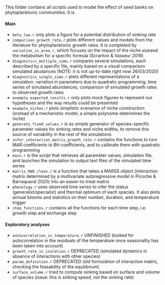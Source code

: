 This folder contains all scripts used to model the effect of seed banks on phytoplanktonic communities. It is 

#### Main
* `beta_law.r` only plots a figure for a potential distribution of sinking rate
* `comparison_growth_rate.r` plots different values and models from the literature for phytoplanktonic growth rates. It is completed by `variation_in_area.r`, which focuses on the impact of the niche sizeand the metabolism for a specific formula (Scranton & Vasseur 2016)
* `diagnostics_multiple_simu.r` compares several simulations, each described by a specific file, mainly based on a visual comparison simulated abudances (NOTE: it is not up-to-date right now 26/03/2020)
* `diagnostics_single_simu.r` plots different representations of a simulation: variation in parameters due to quadratic programming, time series of simulated abundances, comparison of simulated growth rates to observed growth rates
* `example_expected_results.r` only plots mock figures to represent our hypotheses and the way results could be presented
* `example_niches.r` plots simplistic scenarios of niche construction (instead of a mechanistic model, a simple polynome determines the niche)
* `generate_fixed_values.r` is as simple generator of species-specific parameter values for sinking rates and niche widths, to remove this source of variability in the rest of the simulations
* `infer_interaction_matrix_growth_rate.r` contains the functions to turn MAR coefficients to BH coefficients, and to calibrate them with quadratic programming
* `main.r` is the script that retrieves all parameter values, simulation file, and launches the simulation to output text files of the simulated time series
* `matrix_MAR_clean.r` is a function that takes a MARSS object (interaction matrix determined by a multivariate autoregressive model in Picoche & Barraquand 2020) into an easier-to-treat matrix
* `phenology.r` uses observed time series to infer the status (generalist/specialist) and thermal optimum of each species. It also plots annual blooms and statistics on their number, duration, and temperature trigger
* `step_functions.r` contains all the functions for each time step, i.e. growth step and exchange step

#### Exploratory analyses
* `autocorrelation_in_temperature.r` UNFINISHED (looked for autocorrelation in the residuals of the temperature once seasonality has been taken into account)
* `growth_rate_in_isolation.r` DEPRECATED (simulated dynamics in absence of interactions with other species)
* `param_definition.r` DEPRECATED (old formulation of interaction matrix, checking the feasability of the equilibrium)
* `surface_volume.r` tried to compute sinking based on surface and volume of species (issue: this is sinking speed, not the sinking rate)
